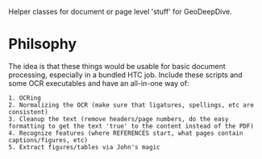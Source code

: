 Helper classes for document or page level 'stuff' for GeoDeepDive.

# Philsophy
The idea is that these things would be usable for basic document processing,
especially  in a bundled HTC job. Include these scripts and some OCR
executables and have an all-in-one way of:

    1. OCRing
    2. Normalizing the OCR (make sure that ligatures, spellings, etc are consistent)
    3. Cleanup the text (remove headers/page numbers, do the easy formatting to get the text 'true' to the content instead of the PDF)
    4. Recognize features (where REFERENCES start, what pages contain captions/figures, etc)
    5. Extract figures/tables via John's magic
